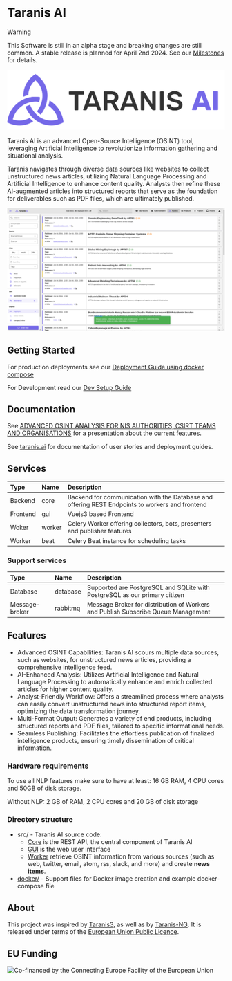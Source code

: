 # Taranis AI

> [!WARNING]
> This Software is still in an alpha stage and breaking changes are still common. A stable release is planned for April 2nd 2024. See our [Milestones](https://github.com/taranis-ai/taranis-ai/milestones) for details.

![Logo](./resources/images/logo.svg)

Taranis AI is an advanced Open-Source Intelligence (OSINT) tool, leveraging Artificial Intelligence to revolutionize information gathering and situational analysis.

Taranis navigates through diverse data sources like websites to collect unstructured news articles, utilizing Natural Language Processing and Artificial Intelligence to enhance content quality.
Analysts then refine these AI-augmented articles into structured reports that serve as the foundation for deliverables such as PDF files, which are ultimately published.

![Screenshot](./resources/images/screenshot.png)


## Getting Started


For production deployments see our [Deployment Guide using docker compose](https://taranis.ai/docs/getting-started/deployment/)


For Development read our [Dev Setup Guide](./docker/dev/README.md)


## Documentation

See [ADVANCED OSINT ANALYSIS FOR NIS AUTHORITIES, CSIRT TEAMS AND ORGANISATIONS](./doc/2023_IKTSichKonf_AWAKE_v3.pdf) for a presentation about the current features.

See [taranis.ai](https://taranis.ai/documentation/overview/) for documentation of user stories and deployment guides.


## Services
| Type      | Name      | Description                           |
| :-------- | :-------- | :------------------------------------ |
| Backend   | core      | Backend for communication with the Database and offering REST Endpoints to workers and frontend |
| Frontend  | gui       | Vuejs3 based Frontend |
| Woker     | worker    | Celery Worker offering collectors, bots, presenters and publisher features |
| Worker    | beat      | Celery Beat instance for scheduling tasks |


### Support services
| Type            | Name                 | Description                           |
| :-------------- | :------------------- | :------------------------------------ |
| Database        | database             | Supported are PostgreSQL and SQLite with PostgreSQL as our primary citizen |
| Message-broker  | rabbitmq             | Message Broker for distribution of Workers and Publish Subscribe Queue Management |


## Features

* Advanced OSINT Capabilities: Taranis AI scours multiple data sources, such as websites, for unstructured news articles, providing a comprehensive intelligence feed.
* AI-Enhanced Analysis: Utilizes Artificial Intelligence and Natural Language Processing to automatically enhance and enrich collected articles for higher content quality.
* Analyst-Friendly Workflow: Offers a streamlined process where analysts can easily convert unstructured news into structured report items, optimizing the data transformation journey.
* Multi-Format Output: Generates a variety of end products, including structured reports and PDF files, tailored to specific informational needs.
* Seamless Publishing: Facilitates the effortless publication of finalized intelligence products, ensuring timely dissemination of critical information.


### Hardware requirements
To use all NLP features make sure to have at least: 16 GB RAM, 4 CPU cores and 50GB of disk storage.


Without NLP: 2 GB of RAM, 2 CPU cores and 20 GB of disk storage


### Directory structure

- src/ - Taranis AI source code:
  - [Core](src/core/) is the REST API, the central component of Taranis AI
  - [GUI](src/gui/) is the web user interface
  - [Worker](src/worker/) retrieve OSINT information from various sources (such as web, twitter, email, atom, rss, slack, and more) and create **news items**.
- [docker/](docker/) - Support files for Docker image creation and example docker-compose file

## About

This project was inspired by [Taranis3](https://github.com/NCSC-NL/taranis3), as well as by [Taranis-NG](https://github.com/SK-CERT/Taranis-NG/).
It is released under terms of the [European Union Public Licence](https://eupl.eu/1.2/en/).

## EU Funding

![Co-financed by the Connecting Europe Facility of the European Union](https://ec.europa.eu/inea/sites/default/files/ceflogos/en_horizontal_cef_logo_2.png)
